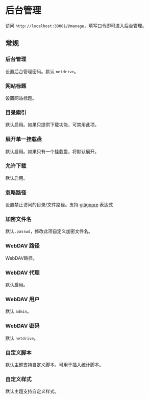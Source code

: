 # 后台管理
访问 ```http://localhost:33001/@manage```，填写口令即可进入后台管理。

## 常规

### 后台管理
设置后台管理密码。默认 ```netdrive```。

### 网站标题
设置网站标题。

### 目录索引
默认启用。如果只提供下载功能，可禁用此项。

### 展开单一挂载盘
默认启用。如果只有一个挂载盘，将默认展开。

### 允许下载
默认启用。

### 忽略路径
设置禁止访问的目录/文件路径。支持 [gitignore](http://git-scm.com/docs/gitignore) 表达式

### 加密文件名
默认```.passwd```，修改此项自定义加密文件名。

### WebDAV 路径
WebDAV路径。

### WebDAV 代理
默认启用。

### WebDAV 用户
默认 ```admin```。

### WebDAV 密码
默认 ```netdrive```。

### 自定义脚本
默认主题支持自定义脚本。可用于插入统计脚本。

### 自定义样式
默认主题支持自定义样式。